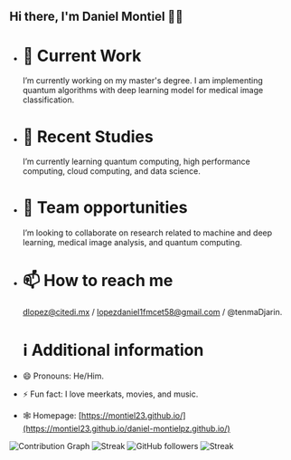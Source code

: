 ## Hi there, I'm Daniel Montiel 🧑‍🎓

- # 🔭 Current Work
  I’m currently working on my master's degree. I am implementing quantum algorithms with deep learning model for medical image classification.
- # 🌱 Recent Studies
  I’m currently learning quantum computing, high performance computing, cloud computing, and data science.
- # 👯 Team opportunities
  I’m looking to collaborate on research related to machine and deep learning, medical image analysis, and quantum computing. 
- # 📫 How to reach me
  dlopez@citedi.mx / lopezdaniel1fmcet58@gmail.com / @tenmaDjarin.
  
  # ℹ️ Additional information
- 😄 Pronouns: He/Him.
- ⚡ Fun fact: I love meerkats, movies, and music.
- 🕸️ Homepage: [https://montiel23.github.io/](https://montiel23.github.io/daniel-montielpz.github.io/)
  
![Contribution Graph](https://github.com/Montiel23)
![Streak](https://github-readme-streak-stats.herokuapp.com/?user=Montiel23)
![GitHub followers](https://img.shields.io/github/followers/Montiel23?label=Followers&style=social)
![Streak](https://img.shields.io/badge/Streak-100%20days-blue)

